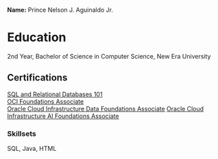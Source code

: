 **Name:** Prince Nelson J. Aguinaldo Jr.

<h1>Education</h1> 
2nd Year, Bachelor of Science in Computer Science, New Era University

<h2>Certifications</h2>
<a href="https://courses.cognitiveclass.ai/certificates/e1fc42ed2a854cd58cc16e940c6f73db">SQL and Relational Databases 101</a> <br>
<a href="https://github.com/user-attachments/files/18192222/eCertificate.pdf">OCI Foundations Associate</a> <br>
<a href="https://github.com/user-attachments/files/18192232/eCertificate.Data.pdf">Oracle Cloud Infrastructure Data Foundations Associate</a>
<a href="https://github.com/user-attachments/files/18192291/eCertificate.AI.pdf">Oracle Cloud Infrastructure AI Foundations Associate</a>


<h3>Skillsets</h3>
SQL, Java, HTML
